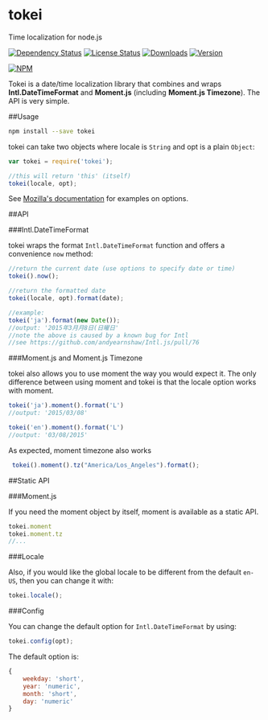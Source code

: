 # tokei

Time localization for node.js

[![Dependency Status](https://david-dm.org/iwatakeshi/tokei.png)](https://github.com/iwatakeshi/tokei/blob/master/package.json) [![License Status](http://img.shields.io/npm/l/tokei.svg)](https://github.com/iwatakeshi/tokei/blob/master/LICENSE) [![Downloads](http://img.shields.io/npm/dm/tokei.svg)]() [![Version](http://img.shields.io/npm/v/tokei.svg)]()

[![NPM](https://nodei.co/npm/tokei.png?downloads=true&downloadRank=true&stars=true)](https://nodei.co/npm/tokei/)

Tokei is a date/time localization library that combines and wraps **Intl.DateTimeFormat** and **Moment.js** (including **Moment.js Timezone**). The API is very simple.

##Usage

```bash
npm install --save tokei
```

tokei can take two objects where locale is `String` and opt is a plain `Object`:

```js
var tokei = require('tokei');

//this will return 'this' (itself)
tokei(locale, opt);
```

See [Mozilla's documentation](https://developer.mozilla.org/en-US/docs/Web/JavaScript/Reference/Global_Objects/DateTimeFormat#Example:_Using_options) for examples on options.

##API

###Intl.DateTimeFormat

tokei wraps the format `Intl.DateTimeFormat` function and offers a convenience `now` method:

```js
//return the current date (use options to specify date or time)
tokei().now();

//return the formatted date
tokei(locale, opt).format(date);

//example:
tokei('ja').format(new Date());
//output: '2015年3月月8日(日曜日'
//note the above is caused by a known bug for Intl
//see https://github.com/andyearnshaw/Intl.js/pull/76
```


###Moment.js and Moment.js Timezone

tokei also allows you to use moment the way you would expect it.
The only difference between using moment and tokei is that the 
locale option works with moment.

```js
tokei('ja').moment().format('L') 
//output: '2015/03/08'

tokei('en').moment().format('L')
//output: '03/08/2015'
```

As expected, moment timezone also works

```js
 tokei().moment().tz("America/Los_Angeles").format();
```

##Static API

###Moment.js

If you need the moment object by itself, moment is available as a static API.

```js
tokei.moment
tokei.moment.tz
//...
```


###Locale

Also, if you would like the global locale to be different from the default `en-US`, then you can change it with:

```js
tokei.locale();
```

###Config

You can change the default option for `Intl.DateTimeFormat` by using:

```js
tokei.config(opt);
```

The default option is:

```js
{
    weekday: 'short',
    year: 'numeric',
    month: 'short',
    day: 'numeric'
}
```